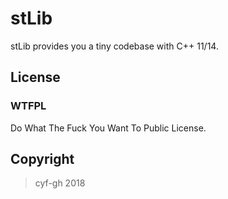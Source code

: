 # stLib
stLib provides you a tiny codebase with C++ 11/14.

## License
### WTFPL

Do What The Fuck You Want To Public License.

## Copyright
> cyf-gh 2018
